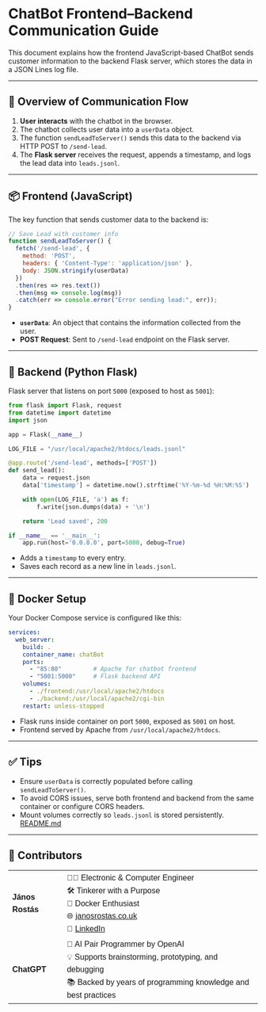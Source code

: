 # ChatBot Frontend–Backend Communication Guide

This document explains how the frontend JavaScript-based ChatBot sends customer information to the backend Flask server, which stores the data in a JSON Lines log file.

---

## 🔁 Overview of Communication Flow

1. **User interacts** with the chatbot in the browser.
2. The chatbot collects user data into a `userData` object.
3. The function `sendLeadToServer()` sends this data to the backend via HTTP POST to `/send-lead`.
4. The **Flask server** receives the request, appends a timestamp, and logs the lead data into `leads.jsonl`.

---

## 📦 Frontend (JavaScript)

The key function that sends customer data to the backend is:

```js
// Save Lead with customer info
function sendLeadToServer() {
  fetch('/send-lead', {
    method: 'POST',
    headers: { 'Content-Type': 'application/json' },
    body: JSON.stringify(userData)
  })
  .then(res => res.text())
  .then(msg => console.log(msg))
  .catch(err => console.error("Error sending lead:", err));
}
```

- **`userData`**: An object that contains the information collected from the user.
- **POST Request**: Sent to `/send-lead` endpoint on the Flask server.

---

## 🐍 Backend (Python Flask)

Flask server that listens on port `5000` (exposed to host as `5001`):

```python
from flask import Flask, request
from datetime import datetime
import json

app = Flask(__name__)

LOG_FILE = "/usr/local/apache2/htdocs/leads.jsonl"

@app.route('/send-lead', methods=['POST'])
def send_lead():
    data = request.json
    data['timestamp'] = datetime.now().strftime('%Y-%m-%d %H:%M:%S')

    with open(LOG_FILE, 'a') as f:
        f.write(json.dumps(data) + '\n')

    return 'Lead saved', 200

if __name__ == '__main__':
    app.run(host='0.0.0.0', port=5000, debug=True)
```

- Adds a `timestamp` to every entry.
- Saves each record as a new line in `leads.jsonl`.

---

## 🐳 Docker Setup

Your Docker Compose service is configured like this:

```yaml
services:
  web_server:
    build: .
    container_name: chatBot
    ports:
      - "85:80"         # Apache for chatbot frontend
      - "5001:5000"     # Flask backend API
    volumes:
      - ./frontend:/usr/local/apache2/htdocs
      - ./backend:/usr/local/apache2/cgi-bin
    restart: unless-stopped
```

- Flask runs inside container on port `5000`, exposed as `5001` on host.
- Frontend served by Apache from `/usr/local/apache2/htdocs`.

---



## ✅ Tips

- Ensure `userData` is correctly populated before calling `sendLeadToServer()`.
- To avoid CORS issues, serve both frontend and backend from the same container or configure CORS headers.
- Mount volumes correctly so `leads.jsonl` is stored persistently.<br/>
[README.md](../README.md)

---
## 🤝 Contributors

<table style="font-family: Arial, sans-serif; line-height: 1.6;">
  <tr>
    <td><strong>János Rostás</strong></td>
    <td>
      👨‍💻 Electronic & Computer Engineer<br>
      🛠️ Tinkerer with a Purpose<br>
      🐳 Docker Enthusiast<br>
      🌐 <a href="https://janosrostas.co.uk" target="_blank">janosrostas.co.uk</a><br>
      🔗 <a href="https://www.linkedin.com/in/janos-rostas/" target="_blank">LinkedIn</a>
    </td>
  </tr>
  <tr>
    <td><strong>ChatGPT</strong></td>
    <td>
      🤖 AI Pair Programmer by OpenAI<br>
      💡 Supports brainstorming, prototyping, and debugging<br>
      📚 Backed by years of programming knowledge and best practices
    </td>
  </tr>
</table>
